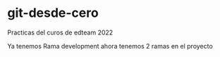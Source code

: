 # git-desde-cero
Practicas del curos de edteam 2022


Ya tenemos Rama development ahora tenemos 2 ramas en el proyecto